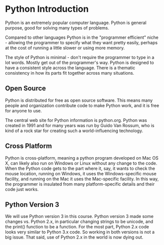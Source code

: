 # Python Introduction

Python is an extremely popular computer language. Python is general purpose, good for solving many types of problems.

Compared to other languages Python is in the "programmer efficient" niche - allowing the programmer to specify what they want pretty easily, perhaps at the cost of running a little slower or using more memory.

The style of Python is minimal - don't require the programmer to type in a lot words. Mostly get out of the programmer's way. Python is designed to have a consistent style across the language. There is a thematic consistency in how its parts fit together across many situations.

## Open Source

Python is distributed for free as open source software. This means many people and organization contribute code to make Python work, and it is free for anyone to use.

The central web site for Python information is python.org. Python was created in 1991 and for many years was run by Guido Van Rossum, who is kind of a rock star for creating such a world-influencing technology.

## Cross Platform

Python is cross-platform, meaning a python program developed on Mac OS X, can likely also run on Windows or Linux without any change to the code. When the Python code gets to the part where it, say, it wants to check the mouse location, running on Windows, it uses the Windows-specific mouse facility, and running on the Mac it uses the Mac-specific facility. In this way, the programmer is insulated from many platform-specific details and their code just works.

## Python Version 3

We will use Python version 3 in this course. Python version 3 made some changes vs. Python 2.x, in particular changing strings to be unicode, and the print() function to be a function. For the most part, Python 2.x code looks very similar to Python 3.x code. So working in both versions is not a big issue. That said, use of Python 2.x in the world is now dying out.
